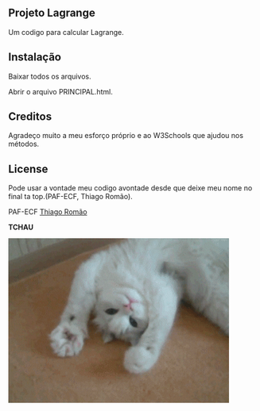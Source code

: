## Projeto Lagrange
Um codigo para calcular Lagrange.

## Instalação
Baixar todos os arquivos.

Abrir o arquivo PRINCIPAL.html.

## Creditos
Agradeço muito a meu esforço próprio e ao W3Schools que ajudou nos métodos. 

## License
Pode usar a vontade meu codigo avontade desde que deixe meu nome no final ta top.(PAF-ECF, Thiago Romão).

PAF-ECF [Thiago Romão]()

**TCHAU**

![](cat.gif)